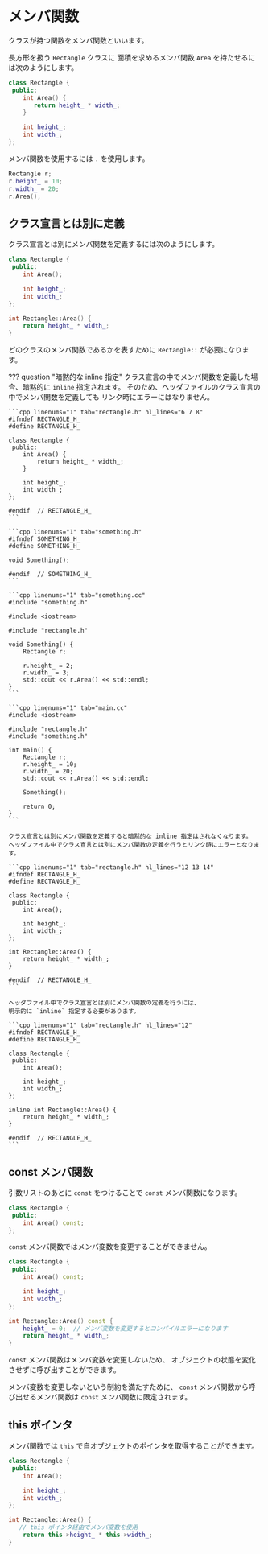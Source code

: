# メンバ関数

クラスが持つ関数をメンバ関数といいます。

長方形を扱う `Rectangle` クラスに
面積を求めるメンバ関数 `Area` を持たせるには次のようにします。

```cpp hl_lines="3 4 5"
class Rectangle {
 public:
    int Area() {
       return height_ * width_;
    }

    int height_;
    int width_;
};
```

メンバ関数を使用するには `.` を使用します。

```cpp hl_lines="4"
Rectangle r;
r.height_ = 10;
r.width_ = 20;
r.Area();
```

## クラス宣言とは別に定義

クラス宣言とは別にメンバ関数を定義するには次のようにします。

```cpp hl_lines="3 9 10 11"
class Rectangle {
 public:
    int Area();

    int height_;
    int width_;
};

int Rectangle::Area() {
    return height_ * width_;
}
```

どのクラスのメンバ関数であるかを表すために `Rectangle::` が必要になります。

??? question "暗黙的な inline 指定"
    クラス宣言の中でメンバ関数を定義した場合、暗黙的に `inline` 指定されます。
    そのため、ヘッダファイルのクラス宣言の中でメンバ関数を定義しても
    リンク時にエラーにはなりません。

    ```cpp linenums="1" tab="rectangle.h" hl_lines="6 7 8"
    #ifndef RECTANGLE_H_
    #define RECTANGLE_H_

    class Rectangle {
     public:
        int Area() {
            return height_ * width_;
        }

        int height_;
        int width_;
    };

    #endif  // RECTANGLE_H_
    ```

    ```cpp linenums="1" tab="something.h"
    #ifndef SOMETHING_H_
    #define SOMETHING_H_

    void Something();

    #endif  // SOMETHING_H_
    ```

    ```cpp linenums="1" tab="something.cc"
    #include "something.h"

    #include <iostream>

    #include "rectangle.h"

    void Something() {
        Rectangle r;

        r.height_ = 2;
        r.width_ = 3;
        std::cout << r.Area() << std::endl;
    }
    ```

    ```cpp linenums="1" tab="main.cc"
    #include <iostream>

    #include "rectangle.h"
    #include "something.h"

    int main() {
        Rectangle r;
        r.height_ = 10;
        r.width_ = 20;
        std::cout << r.Area() << std::endl;

        Something();

        return 0;
    }
    ```

    クラス宣言とは別にメンバ関数を定義すると暗黙的な inline 指定はされなくなります。
    ヘッダファイル中でクラス宣言とは別にメンバ関数の定義を行うとリンク時にエラーとなります。

    ```cpp linenums="1" tab="rectangle.h" hl_lines="12 13 14"
    #ifndef RECTANGLE_H_
    #define RECTANGLE_H_

    class Rectangle {
     public:
        int Area();

        int height_;
        int width_;
    };

    int Rectangle::Area() {
        return height_ * width_;
    }

    #endif  // RECTANGLE_H_
    ```

    ヘッダファイル中でクラス宣言とは別にメンバ関数の定義を行うには、
    明示的に `inline` 指定する必要があります。

    ```cpp linenums="1" tab="rectangle.h" hl_lines="12"
    #ifndef RECTANGLE_H_
    #define RECTANGLE_H_

    class Rectangle {
     public:
        int Area();

        int height_;
        int width_;
    };

    inline int Rectangle::Area() {
        return height_ * width_;
    }

    #endif  // RECTANGLE_H_
    ```

## const メンバ関数

引数リストのあとに `const` をつけることで `const` メンバ関数になります。

```cpp hl_lines="3"
class Rectangle {
 public:
    int Area() const;
};
```

`const` メンバ関数ではメンバ変数を変更することができません。

```cpp hl_lines="10"
class Rectangle {
 public:
    int Area() const;

    int height_;
    int width_;
};

int Rectangle::Area() const {
    height_ = 0;  // メンバ変数を変更するとコンパイルエラーになります
    return height_ * width_;
}
```

`const` メンバ関数はメンバ変数を変更しないため、
オブジェクトの状態を変化させずに呼び出すことができます。

メンバ変数を変更しないという制約を満たすために、
`const` メンバ関数から呼び出せるメンバ関数は `const` メンバ関数に限定されます。

## this ポインタ

メンバ関数では `this` で自オブジェクトのポインタを取得することができます。

```cpp
class Rectangle {
 public:
    int Area();

    int height_;
    int width_;
};

int Rectangle::Area() {
   // this ポインタ経由でメンバ変数を使用
    return this->height_ * this->width_;
}
```
